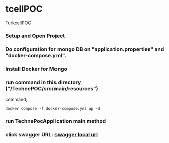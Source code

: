 # tcellPOC
TurkcellPOC

### Setup and Open Project 


### Do configuration for mongo DB on "application.properties" and "docker-compose.yml".


### Install Docker for Mongo


### run command in this directory  ("/TechnePOC/src/main/resources")

command;
``` 
docker compose -f docker-compose.yml up -d 

```

### run TechnePocApplication main method

### click swagger URL: [swagger local url](http://localhost:8080/swagger-ui.html#/)





